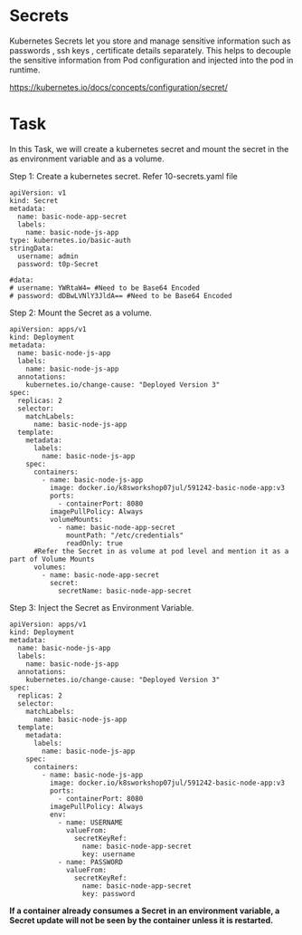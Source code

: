 # Secrets

Kubernetes Secrets let you store and manage sensitive information such as passwords , ssh keys , certificate details separately. 
This helps to decouple the sensitive information from Pod configuration and injected into the pod in runtime. 

https://kubernetes.io/docs/concepts/configuration/secret/

# Task

In this Task, we will create a kubernetes secret and mount the secret in the as environment variable and as a volume.

Step 1: Create a kubernetes secret. Refer 10-secrets.yaml file 

```
apiVersion: v1
kind: Secret
metadata:
  name: basic-node-app-secret
  labels:
    name: basic-node-js-app
type: kubernetes.io/basic-auth
stringData:
  username: admin
  password: t0p-Secret
    
#data:
# username: YWRtaW4= #Need to be Base64 Encoded
# password: dDBwLVNlY3JldA== #Need to be Base64 Encoded
```

Step 2: Mount the Secret as a volume. 

```
apiVersion: apps/v1
kind: Deployment
metadata:
  name: basic-node-js-app
  labels:
    name: basic-node-js-app
  annotations:
    kubernetes.io/change-cause: "Deployed Version 3"
spec:
  replicas: 2
  selector:
    matchLabels:
      name: basic-node-js-app
  template:
    metadata:
      labels:
        name: basic-node-js-app
    spec:
      containers:
        - name: basic-node-js-app
          image: docker.io/k8sworkshop07jul/591242-basic-node-app:v3
          ports:
            - containerPort: 8080
          imagePullPolicy: Always
          volumeMounts:
            - name: basic-node-app-secret
              mountPath: "/etc/credentials"
              readOnly: true
      #Refer the Secret in as volume at pod level and mention it as a part of Volume Mounts
      volumes:
        - name: basic-node-app-secret
          secret:
            secretName: basic-node-app-secret
```

Step 3: Inject the Secret as Environment Variable.

```
apiVersion: apps/v1
kind: Deployment
metadata:
  name: basic-node-js-app
  labels:
    name: basic-node-js-app
  annotations:
    kubernetes.io/change-cause: "Deployed Version 3"
spec:
  replicas: 2
  selector:
    matchLabels:
      name: basic-node-js-app
  template:
    metadata:
      labels:
        name: basic-node-js-app
    spec:
      containers:
        - name: basic-node-js-app
          image: docker.io/k8sworkshop07jul/591242-basic-node-app:v3
          ports:
            - containerPort: 8080
          imagePullPolicy: Always
          env:
            - name: USERNAME
              valueFrom:
                secretKeyRef:
                  name: basic-node-app-secret
                  key: username
            - name: PASSWORD
              valueFrom:
                secretKeyRef:
                  name: basic-node-app-secret
                  key: password
```


**If a container already consumes a Secret in an environment variable, a Secret update will not be seen by the container unless it is restarted.**